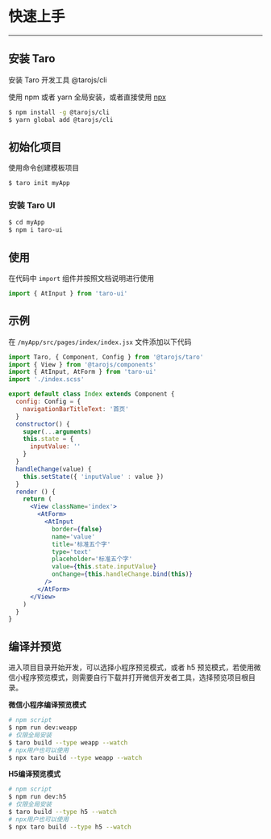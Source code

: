 # 快速上手

---

## 安装 Taro

安装 Taro 开发工具 @tarojs/cli

使用 npm 或者 yarn 全局安装，或者直接使用 [npx](https://medium.com/@maybekatz/introducing-npx-an-npm-package-runner-55f7d4bd282b)

```bash
$ npm install -g @tarojs/cli
$ yarn global add @tarojs/cli
```

## 初始化项目

使用命令创建模板项目

```bash
$ taro init myApp
```

### 安装 Taro UI

```bash
$ cd myApp
$ npm i taro-ui
```

## 使用

在代码中 `import` 组件并按照文档说明进行使用

```js
import { AtInput } from 'taro-ui'
```

## 示例

在 `/myApp/src/pages/index/index.jsx` 文件添加以下代码

```jsx
import Taro, { Component, Config } from '@tarojs/taro'
import { View } from '@tarojs/components'
import { AtInput, AtForm } from 'taro-ui'
import './index.scss'

export default class Index extends Component {
  config: Config = {
    navigationBarTitleText: '首页'
  }
  constructor() {
    super(...arguments)
    this.state = {
      inputValue: ''
    }
  }
  handleChange(value) {
    this.setState({ 'inputValue' : value })
  }
  render () {
    return (
      <View className='index'>
        <AtForm>
          <AtInput
            border={false}
            name='value'
            title='标准五个字'
            type='text'
            placeholder='标准五个字'
            value={this.state.inputValue}
            onChange={this.handleChange.bind(this)}
          />
        </AtForm>
      </View>
    )
  }
}
```

## 编译并预览

进入项目目录开始开发，可以选择小程序预览模式，或者 h5 预览模式，若使用微信小程序预览模式，则需要自行下载并打开微信开发者工具，选择预览项目根目录。

**微信小程序编译预览模式**

```bash
# npm script
$ npm run dev:weapp
# 仅限全局安装
$ taro build --type weapp --watch
# npx用户也可以使用
$ npx taro build --type weapp --watch
```

**H5编译预览模式**

```bash
# npm script
$ npm run dev:h5
# 仅限全局安装
$ taro build --type h5 --watch
# npx用户也可以使用
$ npx taro build --type h5 --watch
```
